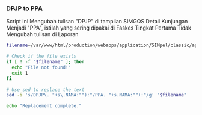 ### DPJP to PPA

Script Ini Mengubah tulisan "DPJP" di tampilan SIMGOS Detail Kunjungan Menjadi "PPA", istilah yang sering dipakai di Faskes Tingkat Pertama
Tidak Mengubah tulisan di Laporan

```bash
filename=/var/www/html/production/webapps/application/SIMpel/classic/app.js

# Check if the file exists
if [ ! -f "$filename" ]; then
  echo "File not found!"
  exit 1
fi

# Use sed to replace the text
sed -i 's/DPJP\. "+s\.NAMA:""):"/PPA. "+s.NAMA:""):"/g' "$filename"

echo "Replacement complete."
```
